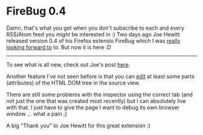 # FireBug 0.4

Damn, that's what you get when you don't subscribe to each and every RSS/Atom feed you _might_ be interested in :) Two days ago Joe Hewitt released version 0.4 of his Firefox extensio FireBug which I was [really looking forward to](/posts/649/) to. But now it is here :D

-------------------------------



To see what is all new, check out Joe's post [here](http://www.joehewitt.com/blog/firebug_04_come.php).



Another feature I've not seen before is that you can [edit](http://www.joehewitt.com/software/firebug/screens/editing.png) at least some parts (attributes) of the HTML DOM tree in the source view. 



There are still some problems with the inspector using the correct tab (and not just the one that was created most recently) but I can absolutely live with that. I just have to give the page I want to debug its own browser window ... what a pain ;)



A big "Thank you" to Joe Hewitt for this great extension :)